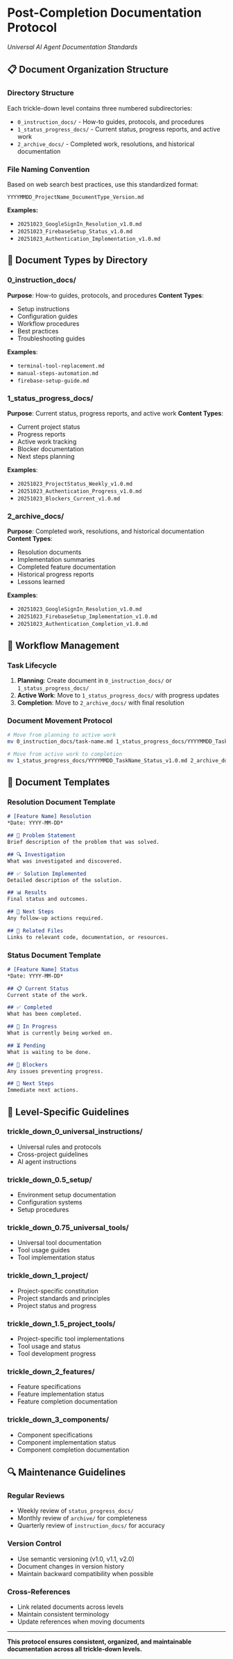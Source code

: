 # Post-Completion Documentation Protocol
*Universal AI Agent Documentation Standards*

## 📋 Document Organization Structure

### **Directory Structure**
Each trickle-down level contains three numbered subdirectories:
- `0_instruction_docs/` - How-to guides, protocols, and procedures
- `1_status_progress_docs/` - Current status, progress reports, and active work
- `2_archive_docs/` - Completed work, resolutions, and historical documentation

### **File Naming Convention**
Based on web search best practices, use this standardized format:
```
YYYYMMDD_ProjectName_DocumentType_Version.md
```

**Examples:**
- `20251023_GoogleSignIn_Resolution_v1.0.md`
- `20251023_FirebaseSetup_Status_v1.0.md`
- `20251023_Authentication_Implementation_v1.0.md`

## 📁 Document Types by Directory

### **0_instruction_docs/**
**Purpose**: How-to guides, protocols, and procedures
**Content Types**:
- Setup instructions
- Configuration guides
- Workflow procedures
- Best practices
- Troubleshooting guides

**Examples**:
- `terminal-tool-replacement.md`
- `manual-steps-automation.md`
- `firebase-setup-guide.md`

### **1_status_progress_docs/**
**Purpose**: Current status, progress reports, and active work
**Content Types**:
- Current project status
- Progress reports
- Active work tracking
- Blocker documentation
- Next steps planning

**Examples**:
- `20251023_ProjectStatus_Weekly_v1.0.md`
- `20251023_Authentication_Progress_v1.0.md`
- `20251023_Blockers_Current_v1.0.md`

### **2_archive_docs/**
**Purpose**: Completed work, resolutions, and historical documentation
**Content Types**:
- Resolution documents
- Implementation summaries
- Completed feature documentation
- Historical progress reports
- Lessons learned

**Examples**:
- `20251023_GoogleSignIn_Resolution_v1.0.md`
- `20251023_FirebaseSetup_Implementation_v1.0.md`
- `20251023_Authentication_Completion_v1.0.md`

## 🔄 Workflow Management

### **Task Lifecycle**
1. **Planning**: Create document in `0_instruction_docs/` or `1_status_progress_docs/`
2. **Active Work**: Move to `1_status_progress_docs/` with progress updates
3. **Completion**: Move to `2_archive_docs/` with final resolution

### **Document Movement Protocol**
```bash
# Move from planning to active work
mv 0_instruction_docs/task-name.md 1_status_progress_docs/YYYYMMDD_TaskName_Status_v1.0.md

# Move from active work to completion
mv 1_status_progress_docs/YYYYMMDD_TaskName_Status_v1.0.md 2_archive_docs/YYYYMMDD_TaskName_Resolution_v1.0.md
```

## 📝 Document Templates

### **Resolution Document Template**
```markdown
# [Feature Name] Resolution
*Date: YYYY-MM-DD*

## 🎯 Problem Statement
Brief description of the problem that was solved.

## 🔍 Investigation
What was investigated and discovered.

## ✅ Solution Implemented
Detailed description of the solution.

## 📊 Results
Final status and outcomes.

## 🚀 Next Steps
Any follow-up actions required.

## 📁 Related Files
Links to relevant code, documentation, or resources.
```

### **Status Document Template**
```markdown
# [Feature Name] Status
*Date: YYYY-MM-DD*

## 📋 Current Status
Current state of the work.

## ✅ Completed
What has been completed.

## 🔄 In Progress
What is currently being worked on.

## ⏳ Pending
What is waiting to be done.

## 🚧 Blockers
Any issues preventing progress.

## 🎯 Next Steps
Immediate next actions.
```

## 🎯 Level-Specific Guidelines

### **trickle_down_0_universal_instructions/**
- Universal rules and protocols
- Cross-project guidelines
- AI agent instructions

### **trickle_down_0.5_setup/**
- Environment setup documentation
- Configuration systems
- Setup procedures

### **trickle_down_0.75_universal_tools/**
- Universal tool documentation
- Tool usage guides
- Tool implementation status

### **trickle_down_1_project/**
- Project-specific constitution
- Project standards and principles
- Project status and progress

### **trickle_down_1.5_project_tools/**
- Project-specific tool implementations
- Tool usage and status
- Tool development progress

### **trickle_down_2_features/**
- Feature specifications
- Feature implementation status
- Feature completion documentation

### **trickle_down_3_components/**
- Component specifications
- Component implementation status
- Component completion documentation

## 🔍 Maintenance Guidelines

### **Regular Reviews**
- Weekly review of `status_progress_docs/`
- Monthly review of `archive/` for completeness
- Quarterly review of `instruction_docs/` for accuracy

### **Version Control**
- Use semantic versioning (v1.0, v1.1, v2.0)
- Document changes in version history
- Maintain backward compatibility when possible

### **Cross-References**
- Link related documents across levels
- Maintain consistent terminology
- Update references when moving documents

---

**This protocol ensures consistent, organized, and maintainable documentation across all trickle-down levels.**
